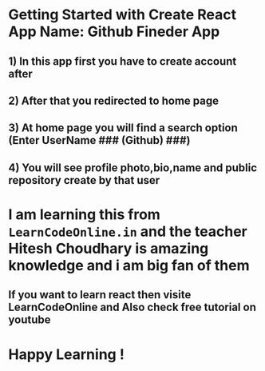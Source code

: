 # Getting Started with Create React App Name: Github Fineder App

## 1) In this app first you have to create account after ##
## 2) After that you redirected to home page ##
## 3) At home page you will find a search option (Enter UserName ### (Github) ###) ##
## 4) You will see profile photo,bio,name and public repository create by that user ##



# I am learning this from  `LearnCodeOnline.in` and the teacher Hitesh Choudhary is amazing knowledge  and i am big fan of them #

## If you want to learn react then visite LearnCodeOnline and Also check free tutorial on youtube ##


# Happy Learning ! #
